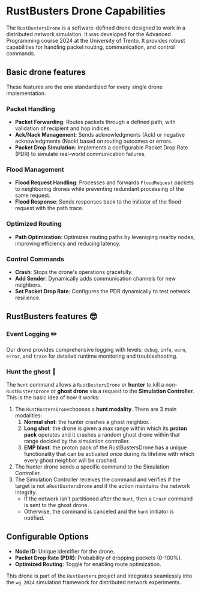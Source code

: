 # RustBusters Drone Capabilities

The `RustBustersDrone` is a software-defined drone designed to work in a distributed network simulation.
It was developed for the Advanced Programming course 2024 at the University of Trento.
It provides robust capabilities for handling packet routing, communication, and control commands.

## Basic drone features
These features are the one standardized for every single drone implementation.

### **Packet Handling**
- **Packet Forwarding**: Routes packets through a defined path, with validation of recipient and hop indices.
- **Ack/Nack Management**: Sends acknowledgments (Ack) or negative acknowledgments (Nack) based on routing outcomes or errors.
- **Packet Drop Simulation**: Implements a configurable Packet Drop Rate (PDR) to simulate real-world communication failures.

### **Flood Management**
- **Flood Request Handling**: Processes and forwards `FloodRequest` packets to neighboring drones while preventing redundant processing of the same request.
- **Flood Response**: Sends responses back to the initiator of the flood request with the path trace.

### **Optimized Routing**
- **Path Optimization**: Optimizes routing paths by leveraging nearby nodes, improving efficiency and reducing latency.

### **Control Commands**
- **Crash**: Stops the drone's operations gracefully.
- **Add Sender**: Dynamically adds communication channels for new neighbors.
- **Set Packet Drop Rate**: Configures the PDR dynamically to test network resilience.

## RustBusters features 😎

### **Event Logging ✏️**
Our drone provides comprehensive logging with levels: `debug`, `info`, `warn`, `error`, and `trace` for detailed runtime monitoring and troubleshooting.

### **Hunt the ghost 👻**
The `hunt` command allows a `RustBustersDrone` or **hunter** to kill a non-`RustBustersDrone` or **ghost drone** via a request to the **Simulation Controller**. \
This is the basic idea of how it works:

1. The `RustBustersDrone`chooses a **hunt modality**. There are 3 main modalities:
   1. **Normal shot**: the hunter crashes a ghost neighbor.
   2. **Long shot**: the drone is given a max range within which its **proton pack** operates and it crashes a random ghost drone within that range decided by the simulation controller.
   3. **EMP blast**: the proton pack of the RustBustersDrone has a unique functionality that can be activated once during its lifetime with which every ghost neighbor will be crashed.
2. The hunter drone sends a specific command to the Simulation Controller.
3. The Simulation Controller receives the command and verifies if the target is not a`RustBustersDrone` and if the action maintains the network integrity.
   - If the network isn't partitioned after the `hunt`, then a `Crash` command is sent to the ghost drone.
   - Otherwise, the command is canceled and the `hunt` initiator is notified.

## Configurable Options
- **Node ID**: Unique identifier for the drone.
- **Packet Drop Rate (PDR)**: Probability of dropping packets (0-100%).
- **Optimized Routing**: Toggle for enabling route optimization.

This drone is part of the `RustBusters` project and integrates seamlessly into the `wg_2024` simulation framework for distributed network experiments.